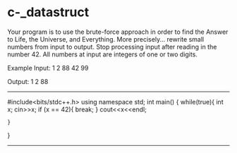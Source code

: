 # c-_datastruct

Your program is to use the brute-force approach in order to find the Answer to Life, the Universe, and Everything. More precisely... rewrite small numbers from input to output. Stop processing input after reading in the number 42. All numbers at input are integers of one or two digits.

Example
Input:
1
2
88
42
99

Output:
1
2
88

-------------------------------------------------
#include<bits/stdc++.h>
using namespace std;
int main()
{
    while(true){
    	int x;
    	cin>>x;
    	if (x == 42){
    		break;
    	}
    	cout<<x<<endl;
    	
    }
}


------------------------------------------
